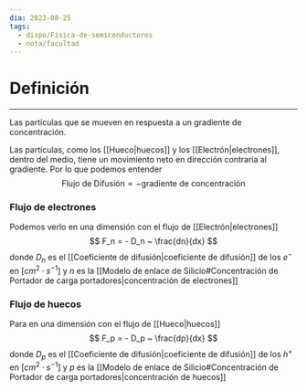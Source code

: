 ```yaml
---
dia: 2023-08-25
tags:
  - dispo/Física-de-semiconductores
  - nota/facultad
---
```

# Definición
---
Las partículas que se mueven en respuesta a un gradiente de concentración.

Las partículas, como los [[Hueco|huecos]] y los [[Electrón|electrones]], dentro del medio, tiene un movimiento neto en dirección contraria al gradiente. Por lo que podemos entender $$ \text{Flujo de Difusión} \propto - \text{gradiente de concentración} $$
### Flujo de electrones
Podemos verlo en una dimensión con el flujo de [[Electrón|electrones]] $$ F_n = - D_n ~ \frac{dn}{dx} $$ donde $D_n$ es el [[Coeficiente de difusión|coeficiente de difusión]] de los $e^-$ en $[cm^2 \cdot s^{-1}]$ y $n$ es la [[Modelo de enlace de Silicio#Concentración de Portador de carga portadores|concentración de electrones]] 

### Flujo de huecos
Para en una dimensión con el flujo de [[Hueco|huecos]] $$ F_p = - D_p ~ \frac{dp}{dx} $$ donde $D_p$ es el [[Coeficiente de difusión|coeficiente de difusión]] de los $h^+$ en $[cm^2 \cdot s^{-1}]$ y $p$ es la [[Modelo de enlace de Silicio#Concentración de Portador de carga portadores|concentración de huecos]] 